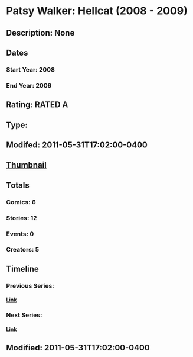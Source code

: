 # Patsy Walker: Hellcat (2008 - 2009)
## Description: None
## Dates
### Start Year: 2008
### End Year: 2009
## Rating: RATED A
## Type: 
## Modifed: 2011-05-31T17:02:00-0400
## [Thumbnail](http://i.annihil.us/u/prod/marvel/i/mg/a/a0/4bb79598dfe66.jpg)
## Totals
### Comics: 6
### Stories: 12
### Events: 0
### Creators: 5
## Timeline
### Previous Series: 
#### [Link]()
### Next Series: 
#### [Link]()
## Modified: 2011-05-31T17:02:00-0400